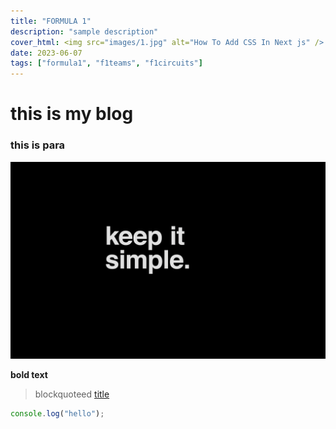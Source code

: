 ```yaml
---
title: "FORMULA 1"
description: "sample description"
cover_html: <img src="images/1.jpg" alt="How To Add CSS In Next js" />
date: 2023-06-07
tags: ["formula1", "f1teams", "f1circuits"]
---
```

# this is my blog
### this is para

![sample image of horse](images/1.jpg)

**bold text**
> blockquoteed
[title](https://www.example.com)

```js
console.log("hello");
```